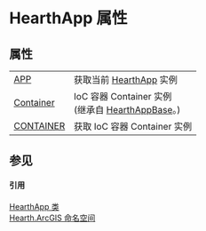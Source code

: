 # HearthApp 属性




## 属性
<table>
<tr>
<td><a href="P_Hearth_ArcGIS_HearthApp_APP">APP</a></td>
<td>获取当前 <a href="T_Hearth_ArcGIS_HearthApp">HearthApp</a> 实例</td></tr>
<tr>
<td><a href="P_Hearth_ArcGIS_HearthAppBase_Container">Container</a></td>
<td>IoC 容器 Container 实例<br />(继承自 <a href="T_Hearth_ArcGIS_HearthAppBase">HearthAppBase</a>。)</td></tr>
<tr>
<td><a href="P_Hearth_ArcGIS_HearthApp_CONTAINER">CONTAINER</a></td>
<td>获取 IoC 容器 Container 实例</td></tr>
</table>

## 参见


#### 引用
<a href="T_Hearth_ArcGIS_HearthApp">HearthApp 类</a>  
<a href="N_Hearth_ArcGIS">Hearth.ArcGIS 命名空间</a>  
